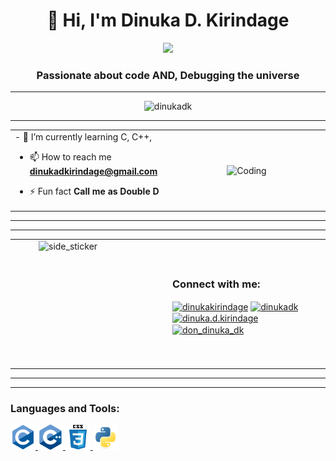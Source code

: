 
<h1 align="center"> 👋 Hi, I'm Dinuka D. Kirindage</h1>
<p align="center" ><img  src = "https://github.com/7oSkaaa/7oSkaaa/blob/main/Images/about_me.gif?raw=true" width = 100px></p>
<h3 align="center">Passionate about code AND, Debugging the universe</h3>

---

<p align="center"> <img src="https://komarev.com/ghpvc/?username=dinukadk&label=Profile%20views&color=0e75b6&style=flat" alt="dinukadk" /> </p>

---
<table align="center">
<tr border="none">
<td width="50%" align="left">
- 🌱 I’m currently learning C, C++,

- 📫 How to reach me **dinukadkirindage@gmail.com**

- ⚡ Fun fact **Call me as Double D**
</td>
<td width="50%" align="center">

  <img align="center" alt="Coding" width="450" src="https://repository-images.githubusercontent.com/588181932/e36ec678-7984-4cdd-8e4c-a3932772ff8e">

  </td>
</tr>
</table>

---


---
<table align="center">
<tr border="none">
<td width="50%" align="left">
  
 <img align="right" width=200px height=200px alt="side_sticker" src="https://media.giphy.com/media/TEnXkcsHrP4YedChhA/giphy.gif" />

</td>
<td width="50%" align="center">

 

<h3 align="left">Connect with me:</h3>
<p align="left">
<a href="https://twitter.com/dinukakirindage" target="blank"><img align="center" src="https://raw.githubusercontent.com/rahuldkjain/github-profile-readme-generator/master/src/images/icons/Social/twitter.svg" alt="dinukakirindage" height="30" width="40" /></a>
<a href="https://linkedin.com/in/dinukadk" target="blank"><img align="center" src="https://raw.githubusercontent.com/rahuldkjain/github-profile-readme-generator/master/src/images/icons/Social/linked-in-alt.svg" alt="dinukadk" height="30" width="40" /></a>
<a href="https://fb.com/dinuka.d.kirindage" target="blank"><img align="center" src="https://raw.githubusercontent.com/rahuldkjain/github-profile-readme-generator/master/src/images/icons/Social/facebook.svg" alt="dinuka.d.kirindage" height="30" width="40" /></a>
<a href="https://instagram.com/don_dinuka_dk" target="blank"><img align="center" src="https://raw.githubusercontent.com/rahuldkjain/github-profile-readme-generator/master/src/images/icons/Social/instagram.svg" alt="don_dinuka_dk" height="30" width="40" /></a>
</p>

  </td>
</tr>
</table>

---


---
<h3 align="left">Languages and Tools:</h3>
<p align="left"> <a href="https://www.cprogramming.com/" target="_blank" rel="noreferrer"> <img src="https://raw.githubusercontent.com/devicons/devicon/master/icons/c/c-original.svg" alt="c" width="40" height="40"/> </a> <a href="https://www.w3schools.com/cpp/" target="_blank" rel="noreferrer"> <img src="https://raw.githubusercontent.com/devicons/devicon/master/icons/cplusplus/cplusplus-original.svg" alt="cplusplus" width="40" height="40"/> </a> <a href="https://www.w3schools.com/css/" target="_blank" rel="noreferrer"> <img src="https://raw.githubusercontent.com/devicons/devicon/master/icons/css3/css3-original-wordmark.svg" alt="css3" width="40" height="40"/> </a> <a href="https://www.python.org" target="_blank" rel="noreferrer"> <img src="https://raw.githubusercontent.com/devicons/devicon/master/icons/python/python-original.svg" alt="python" width="40" height="40"/> </a> </p>
